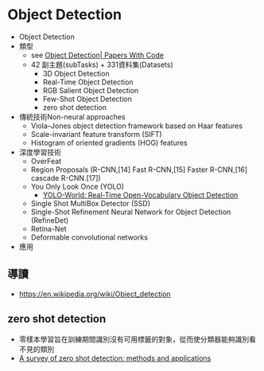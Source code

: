 # Object Detection
- Object Detection
- 類型
  - see [Object Detection| Papers With Code](https://paperswithcode.com/task/object-detection)
  - 42 副主題(subTasks) + 331資料集(Datasets)
    - 3D Object Detection
    - Real-Time Object Detection
    - RGB Salient Object Detection
    - Few-Shot Object Detection
    - zero shot detection
- 傳統技術Non-neural approaches
  - Viola–Jones object detection framework based on Haar features
  - Scale-invariant feature transform (SIFT)
  - Histogram of oriented gradients (HOG) features 
- 深度學習技術
  - OverFeat
  - Region Proposals (R-CNN,[14] Fast R-CNN,[15] Faster R-CNN,[16] cascade R-CNN.[17])
  - You Only Look Once (YOLO)
    - [YOLO-World: Real-Time Open-Vocabulary Object Detection](https://arxiv.org/abs/2401.17270) 
  - Single Shot MultiBox Detector (SSD) 
  - Single-Shot Refinement Neural Network for Object Detection (RefineDet)
  - Retina-Net 
  - Deformable convolutional networks 
- 應用

## 導讀
- https://en.wikipedia.org/wiki/Object_detection

## zero shot detection
- 零樣本學習旨在訓練期間識別沒有可用標籤的對象，從而使分類器能夠識別看不見的類別
- [A survey of zero shot detection: methods and applications](https://www.sciopen.com/article/10.26599/BDMA.2024.9020098?issn=2096-0654)
